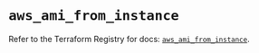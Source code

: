 # `aws_ami_from_instance`

Refer to the Terraform Registry for docs: [`aws_ami_from_instance`](https://registry.terraform.io/providers/hashicorp/aws/5.52.0/docs/resources/ami_from_instance).

